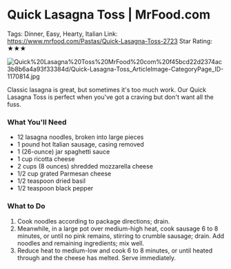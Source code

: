 # Quick Lasagna Toss | MrFood.com

Tags: Dinner, Easy, Hearty, Italian
Link: https://www.mrfood.com/Pastas/Quick-Lasagna-Toss-2723
Star Rating: ★★★

![Quick%20Lasagna%20Toss%20MrFood%20com%20f45bcd22d2374ac3b8b6a4a93f33384d/Quick-Lasagna-Toss_ArticleImage-CategoryPage_ID-1170814.jpg](Quick%20Lasagna%20Toss%20MrFood%20com%20f45bcd22d2374ac3b8b6a4a93f33384d/Quick-Lasagna-Toss_ArticleImage-CategoryPage_ID-1170814.jpg)

Classic lasagna is great, but sometimes it's too much work. Our Quick Lasagna Toss is perfect when you've got a craving but don't want all the fuss.

### What You'll Need

- 12 lasagna noodles, broken into large pieces
- 1 pound hot Italian sausage, casing removed
- 1 (26-ounce) jar spaghetti sauce
- 1 cup ricotta cheese
- 2 cups (8 ounces) shredded mozzarella cheese
- 1/2 cup grated Parmesan cheese
- 1/2 teaspoon dried basil
- 1/2 teaspoon black pepper

### What to Do

1. Cook noodles according to package directions; drain. 
2. Meanwhile, in a large pot over medium-high heat, cook sausage 6 to 8 minutes, or until no pink remains, stirring to crumble sausage; drain. Add noodles and remaining ingredients; mix well. 
3. Reduce heat to medium-low and cook 6 to 8 minutes, or until heated through and the cheese has melted. Serve immediately.